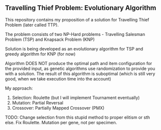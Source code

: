 ## Travelling Thief Problem: Evolutionary Algorithm

This repository contains my proposition of a solution for Travelling Thief Problem (later called TTP).

The problem consists of two NP-Hard problems - Travelling Salesman Problem (TSP) and Knapsack Problem (KNP)

Solution is being developed as an evolutionary algorithm for TSP and greedy algorithm for KNP (for now)

Algorithm DOES NOT produce the optimal path and item configuration for the provided input, as genetic algorithms use randomization to provide you with a solution. The result of this algorithm is suboptimal (which is still very good, when we take execution time into the account)

My approach:
  1. Selection: Roulette (but I will implement Tournament eventually)
  2. Mutation: Partial Reversal
  3. Crossover: Partially Mapped Crossover (PMX)

TODO: 
Change selection from this stupid method to proper elitism or sth else.
Fix Roulette.
Mutation per gene, not per specimen.

